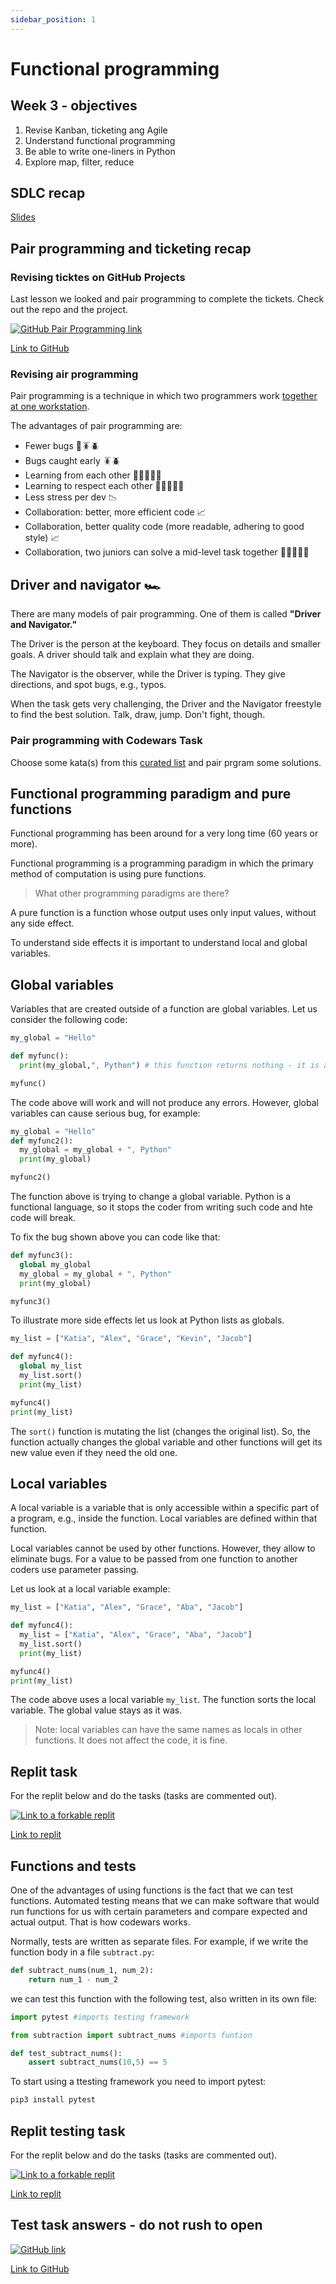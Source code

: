 ```yaml
---
sidebar_position: 1
---
```


# Functional programming

## Week 3 - objectives

1. Revise Kanban, ticketing ang Agile
1. Understand functional programming
1. Be able to write one-liners in Python
1. Explore map, filter, reduce

## SDLC recap

[Slides](https://docs.google.com/presentation/d/1Dvu4aG99uOTNAvecURzDnlgsCZN7IUH9/edit#slide=id.p1)

## Pair programming and ticketing recap

### Revising ticktes on GitHub Projects

Last lesson we looked and pair programming to complete the tickets.
Check out the repo and the project.

[<img
    src="/img/icons/github-logo.svg"
    alt="GitHub Pair Programming link"
/>](https://github.com/EDGENortheastern/pull-request-pair-practice)

[Link to GitHub](https://github.com/EDGENortheastern/pull-request-pair-practice)

### Revising air programming

Pair programming is a technique in which two programmers work [together at one workstation](https://en.wikipedia.org/wiki/Pair_programming).

The advantages of pair programming are:

- Fewer bugs 🦋🪳🪲
- Bugs caught early 🪳🪲
- Learning from each other 🧑🏽‍💻👩‍💻
- Learning to respect each other 👩‍💻🧑🏿‍💻
- Less stress per dev 📉
- Collaboration: better, more efficient code 📈
- Collaboration, better quality code (more readable, adhering to good style) 📈
- Collaboration, two juniors can solve a mid-level task together 👩‍💻🧑🏿‍💻

## Driver and navigator 🏎️

There are many models of pair programming. One of them is called **"Driver and Navigator."**

The Driver is the person at the keyboard. They focus on details and smaller goals. A driver should talk and explain what they are doing.

The Navigator is the observer, while the Driver is typing. They give directions, and spot bugs, e.g., typos.

When the task gets very challenging, the Driver and the Navigator freestyle to find the best solution. Talk, draw, jump. Don't fight, though.

### Pair programming with Codewars Task

Choose some kata(s) from this [curated list](https://www.codewars.com/collections/python-beginner-katas-comprehensive) and pair prgram some solutions.

## Functional programming paradigm and pure functions

Functional programming has been around for a very long time (60 years or more).

Functional programming is a programming paradigm in which the primary method of computation is using pure functions.

> What other programming paradigms are there?

A pure function is a function whose output uses only input values, without any side effect.

To understand side effects it is important to understand local and global variables.

## Global variables

Variables that are created outside of a function are global variables. Let us consider the following code:

```python
my_global = "Hello"

def myfunc():
  print(my_global,", Python") # this function returns nothing - it is a procedure

myfunc()
```

The code above will work and will not produce any errors.
However, global variables can cause serious bug, for example:

```python
my_global = "Hello"
def myfunc2():
  my_global = my_global + ", Python"
  print(my_global)

myfunc2()
```

The function above is trying to change a global variable. Python is a functional language, so it stops the coder from writing such code and hte code will break.

To fix the bug shown above you can code like that:

```python
def myfunc3():
  global my_global
  my_global = my_global + ", Python"
  print(my_global)

myfunc3()
```

To illustrate more side effects let us look at Python lists as globals.

```python
my_list = ["Katia", "Alex", "Grace", "Kevin", "Jacob"]

def myfunc4():
  global my_list
  my_list.sort()
  print(my_list)

myfunc4()
print(my_list)
```

The `sort()` function is mutating the list (changes the original list). So, the function actually changes the global variable and other functions will get its new value even if they need the old one.

## Local variables

A local variable is a variable that is only accessible within a specific part of a program, e.g., inside the function. Local variables are defined within that function.

Local variables cannot be used by other functions. However, they allow to eliminate bugs. For a value to be passed from one function to another coders use parameter passing.

Let us look at a local variable example:

```python
my_list = ["Katia", "Alex", "Grace", "Aba", "Jacob"]

def myfunc4():
  my_list = ["Katia", "Alex", "Grace", "Aba", "Jacob"]
  my_list.sort()
  print(my_list)

myfunc4()
print(my_list)
```

The code above uses a local variable `my_list`. The function sorts the local variable. The global value stays as it was.

> Note: local variables can have the same names as locals in other functions. It does not affect the code, it is fine.

## Replit task

For the replit below and do the tasks (tasks are commented out).

[<img
    src="/img/icons/replit.svg"
    alt="Link to a forkable replit"
/>](https://replit.com/@missPunter/global-local#main.py)

[Link to replit](https://replit.com/@missPunter/global-local#main.py)

## Functions and tests

One of the advantages of using functions is the fact that we can test functions.
Automated testing means that we can make software that would run functions for us with certain parameters and compare expected and actual output. That is how codewars works.

Normally, tests are written as separate files. For example, if we write the function body in a file `subtract.py`:

```python
def subtract_nums(num_1, num_2):
    return num_1 - num_2
```

we can test this function with the following test, also written in its own file:

```python
import pytest #imports testing framework

from subtraction import subtract_nums #imports funtion

def test_subtract_nums():
    assert subtract_nums(10,5) == 5

```

To start using a ttesting framework you need to import pytest:

```bash
pip3 install pytest
```

## Replit testing task

For the replit below and do the tasks (tasks are commented out).

[<img
    src="/img/icons/replit.svg"
    alt="Link to a forkable replit"
/>](https://replit.com/@missPunter/python-functions-start#test_all.py)

[Link to replit](https://replit.com/@missPunter/python-functions-start#test_all.py)

## Test task answers - do not rush to open

[<img
    src="/img/icons/github-logo.svg"
    alt="GitHub link"
/>](https://github.com/EDGENortheastern/python-functions)

[Link to GitHub](https://github.com/EDGENortheastern/python-functions)